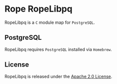 # Rope RopeLibpq

RopeLibpq is a `C` module map for `PostgreSQL`.

## PostgreSQL

RopeLibpq requires `PostgreSQL` installed via `Homebrew`.

## License

RopeLibpq is released under the [Apache 2.0 License](https://github.com/bermudadigitalstudio/rope-postresql/blob/master/LICENSE.txt).
